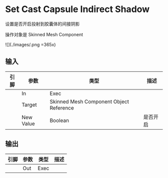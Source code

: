 # Set Cast Capsule Indirect Shadow

设置是否开启投射到胶囊体的间接阴影

操作对象是 Skinned Mesh Component

![](./images/.png =365x)

## 输入
| 引脚 | 参数 | 类型 | 描述 |
| -- | -- | -- | -- |
| <IconExec /> | In | Exec |
| <IconPin color="#00a8f4" /> | Target | Skinned Mesh Component Object Reference | 
| <IconPin color="#af0e0e" /> | New Value | Boolean | 是否开启 |

## 输出
| 引脚 | 参数 | 类型 | 描述 |
| -- | -- | -- | -- |
| <IconExec /> | Out | Exec |